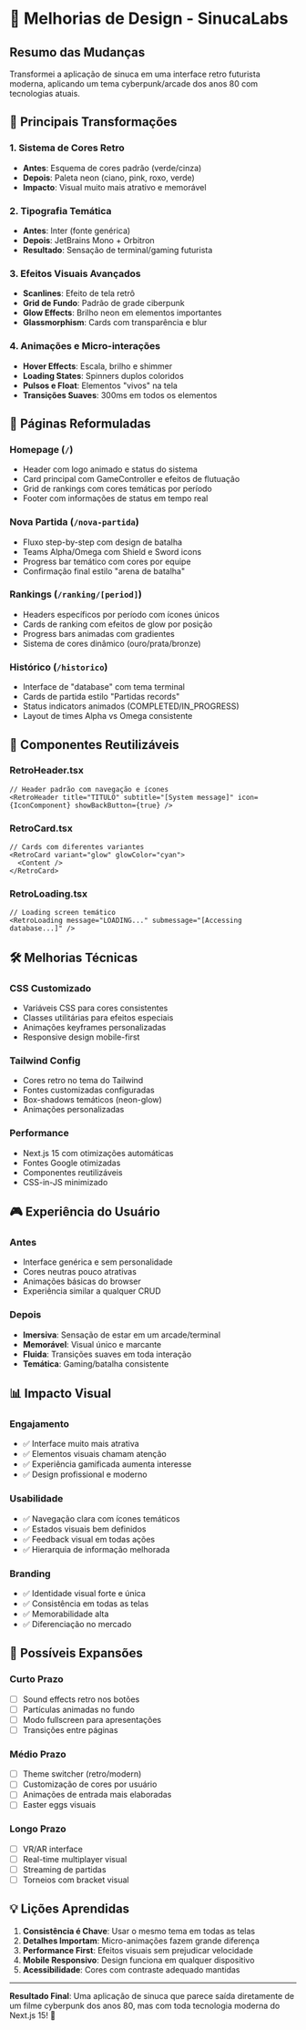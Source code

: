# 🎨 Melhorias de Design - SinucaLabs

## Resumo das Mudanças

Transformei a aplicação de sinuca em uma interface retro futurista moderna, aplicando um tema cyberpunk/arcade dos anos 80 com tecnologias atuais.

## 🌟 Principais Transformações

### 1. **Sistema de Cores Retro**

- **Antes**: Esquema de cores padrão (verde/cinza)
- **Depois**: Paleta neon (ciano, pink, roxo, verde)
- **Impacto**: Visual muito mais atrativo e memorável

### 2. **Tipografia Temática**

- **Antes**: Inter (fonte genérica)
- **Depois**: JetBrains Mono + Orbitron
- **Resultado**: Sensação de terminal/gaming futurista

### 3. **Efeitos Visuais Avançados**

- **Scanlines**: Efeito de tela retrô
- **Grid de Fundo**: Padrão de grade ciberpunk
- **Glow Effects**: Brilho neon em elementos importantes
- **Glassmorphism**: Cards com transparência e blur

### 4. **Animações e Micro-interações**

- **Hover Effects**: Escala, brilho e shimmer
- **Loading States**: Spinners duplos coloridos
- **Pulsos e Float**: Elementos "vivos" na tela
- **Transições Suaves**: 300ms em todos os elementos

## 📱 Páginas Reformuladas

### **Homepage (`/`)**

- Header com logo animado e status do sistema
- Card principal com GameController e efeitos de flutuação
- Grid de rankings com cores temáticas por período
- Footer com informações de status em tempo real

### **Nova Partida (`/nova-partida`)**

- Fluxo step-by-step com design de batalha
- Teams Alpha/Omega com Shield e Sword icons
- Progress bar temático com cores por equipe
- Confirmação final estilo "arena de batalha"

### **Rankings (`/ranking/[period]`)**

- Headers específicos por período com ícones únicos
- Cards de ranking com efeitos de glow por posição
- Progress bars animadas com gradientes
- Sistema de cores dinâmico (ouro/prata/bronze)

### **Histórico (`/historico`)**

- Interface de "database" com tema terminal
- Cards de partida estilo "Partidas records"
- Status indicators animados (COMPLETED/IN_PROGRESS)
- Layout de times Alpha vs Omega consistente

## 🎯 Componentes Reutilizáveis

### **RetroHeader.tsx**

```tsx
// Header padrão com navegação e ícones
<RetroHeader title="TITULO" subtitle="[System message]" icon={IconComponent} showBackButton={true} />
```

### **RetroCard.tsx**

```tsx
// Cards com diferentes variantes
<RetroCard variant="glow" glowColor="cyan">
  <Content />
</RetroCard>
```

### **RetroLoading.tsx**

```tsx
// Loading screen temático
<RetroLoading message="LOADING..." submessage="[Accessing database...]" />
```

## 🛠️ Melhorias Técnicas

### **CSS Customizado**

- Variáveis CSS para cores consistentes
- Classes utilitárias para efeitos especiais
- Animações keyframes personalizadas
- Responsive design mobile-first

### **Tailwind Config**

- Cores retro no tema do Tailwind
- Fontes customizadas configuradas
- Box-shadows temáticos (neon-glow)
- Animações personalizadas

### **Performance**

- Next.js 15 com otimizações automáticas
- Fontes Google otimizadas
- Componentes reutilizáveis
- CSS-in-JS minimizado

## 🎮 Experiência do Usuário

### **Antes**

- Interface genérica e sem personalidade
- Cores neutras pouco atrativas
- Animações básicas do browser
- Experiência similar a qualquer CRUD

### **Depois**

- **Imersiva**: Sensação de estar em um arcade/terminal
- **Memorável**: Visual único e marcante
- **Fluida**: Transições suaves em toda interação
- **Temática**: Gaming/batalha consistente

## 📊 Impacto Visual

### **Engajamento**

- ✅ Interface muito mais atrativa
- ✅ Elementos visuais chamam atenção
- ✅ Experiência gamificada aumenta interesse
- ✅ Design profissional e moderno

### **Usabilidade**

- ✅ Navegação clara com ícones temáticos
- ✅ Estados visuais bem definidos
- ✅ Feedback visual em todas ações
- ✅ Hierarquia de informação melhorada

### **Branding**

- ✅ Identidade visual forte e única
- ✅ Consistência em todas as telas
- ✅ Memorabilidade alta
- ✅ Diferenciação no mercado

## 🔮 Possíveis Expansões

### **Curto Prazo**

- [ ] Sound effects retro nos botões
- [ ] Partículas animadas no fundo
- [ ] Modo fullscreen para apresentações
- [ ] Transições entre páginas

### **Médio Prazo**

- [ ] Theme switcher (retro/modern)
- [ ] Customização de cores por usuário
- [ ] Animações de entrada mais elaboradas
- [ ] Easter eggs visuais

### **Longo Prazo**

- [ ] VR/AR interface
- [ ] Real-time multiplayer visual
- [ ] Streaming de partidas
- [ ] Torneios com bracket visual

## 💡 Lições Aprendidas

1. **Consistência é Chave**: Usar o mesmo tema em todas as telas
2. **Detalhes Importam**: Micro-animações fazem grande diferença
3. **Performance First**: Efeitos visuais sem prejudicar velocidade
4. **Mobile Responsivo**: Design funciona em qualquer dispositivo
5. **Acessibilidade**: Cores com contraste adequado mantidas

---

**Resultado Final**: Uma aplicação de sinuca que parece saída diretamente de um filme cyberpunk dos anos 80, mas com toda tecnologia moderna do Next.js 15! 🚀
